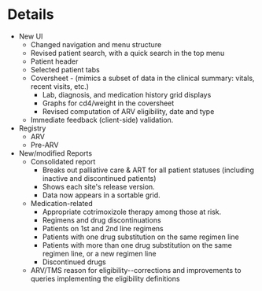 # Details #

  * New UI
    * Changed navigation and menu structure
    * Revised patient search, with a quick search in the top menu
    * Patient header
    * Selected patient tabs
    * Coversheet - (mimics a subset of data in the clinical summary: vitals, recent visits, etc.)
      * Lab, diagnosis, and medication history grid displays
      * Graphs for cd4/weight in the coversheet
      * Revised computation of ARV eligibility, date and type
    * Immediate feedback (client-side) validation.
  * Registry
    * ARV
    * Pre-ARV
  * New/modified Reports
    * Consolidated report
      * Breaks out palliative care & ART for all patient statuses (including inactive and discontinued patients)
      * Shows each site's release version.
      * Data now appears in a sortable grid.
    * Medication-related
      * Appropriate cotrimoxizole therapy among those at risk.
      * Regimens and drug discontinuations
      * Patients on 1st and 2nd line regimens
      * Patients with one drug substitution on the same regimen line
      * Patients with more than one drug substitution on the same regimen line, or a new regimen line
      * Discontinued drugs
    * ARV/TMS reason for eligibility--corrections and improvements to queries implementing the eligibility definitions